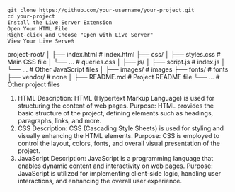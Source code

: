 
    git clone https://github.com/your-username/your-project.git
    cd your-project
    Install the Live Server Extension
    Open Your HTML File
    Right-click and Choose "Open with Live Server"
    View Your Live Serveრ

project-root/
│
├── index.html          # index.html
├── css/
│   ├── styles.css      # Main CSS file
│   └── ...             # queries.css
│
├── js/
│   ├── script.js       # index.js
│   └── ...             # Other JavaScript files
│
├── images/             # images
├── fonts/              # fonts
├── vendor/             # none
│
├── README.md           # Project README file
└── ...                 # Other project files

1. HTML
Description: HTML (Hypertext Markup Language) is used for structuring the content of web pages.
Purpose: HTML provides the basic structure of the project, defining elements such as headings, paragraphs, links, and more.
2. CSS
Description: CSS (Cascading Style Sheets) is used for styling and visually enhancing the HTML elements.
Purpose: CSS is employed to control the layout, colors, fonts, and overall visual presentation of the project.
3. JavaScript
Description: JavaScript is a programming language that enables dynamic content and interactivity on web pages.
Purpose: JavaScript is utilized for implementing client-side logic, handling user interactions, and enhancing the overall user experience.

